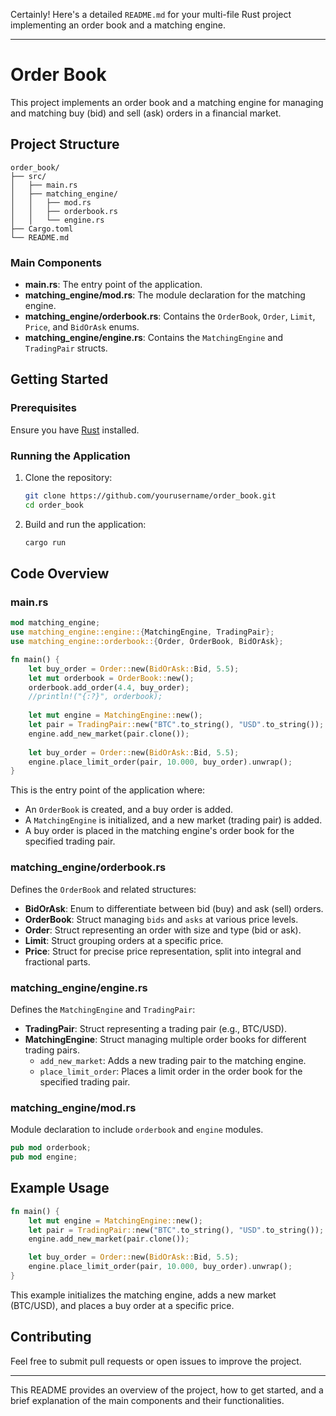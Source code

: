 Certainly! Here's a detailed `README.md` for your multi-file Rust project implementing an order book and a matching engine.

---

# Order Book

This project implements an order book and a matching engine for managing and matching buy (bid) and sell (ask) orders in a financial market.

## Project Structure

```
order_book/
├── src/
│   ├── main.rs
│   ├── matching_engine/
│   │   ├── mod.rs
│   │   ├── orderbook.rs
│   │   └── engine.rs
├── Cargo.toml
└── README.md
```

### Main Components

- **main.rs**: The entry point of the application.
- **matching_engine/mod.rs**: The module declaration for the matching engine.
- **matching_engine/orderbook.rs**: Contains the `OrderBook`, `Order`, `Limit`, `Price`, and `BidOrAsk` enums.
- **matching_engine/engine.rs**: Contains the `MatchingEngine` and `TradingPair` structs.

## Getting Started

### Prerequisites

Ensure you have [Rust](https://www.rust-lang.org/tools/install) installed.

### Running the Application

1. Clone the repository:
    ```bash
    git clone https://github.com/yourusername/order_book.git
    cd order_book
    ```

2. Build and run the application:
    ```bash
    cargo run
    ```

## Code Overview

### main.rs

```rust
mod matching_engine;
use matching_engine::engine::{MatchingEngine, TradingPair};
use matching_engine::orderbook::{Order, OrderBook, BidOrAsk};

fn main() {
    let buy_order = Order::new(BidOrAsk::Bid, 5.5);
    let mut orderbook = OrderBook::new();  
    orderbook.add_order(4.4, buy_order);
    //println!("{:?}", orderbook);
    
    let mut engine = MatchingEngine::new();
    let pair = TradingPair::new("BTC".to_string(), "USD".to_string());
    engine.add_new_market(pair.clone());
    
    let buy_order = Order::new(BidOrAsk::Bid, 5.5);
    engine.place_limit_order(pair, 10.000, buy_order).unwrap();
}
```

This is the entry point of the application where:
- An `OrderBook` is created, and a buy order is added.
- A `MatchingEngine` is initialized, and a new market (trading pair) is added.
- A buy order is placed in the matching engine's order book for the specified trading pair.

### matching_engine/orderbook.rs

Defines the `OrderBook` and related structures:

- **BidOrAsk**: Enum to differentiate between bid (buy) and ask (sell) orders.
- **OrderBook**: Struct managing `bids` and `asks` at various price levels.
- **Order**: Struct representing an order with size and type (bid or ask).
- **Limit**: Struct grouping orders at a specific price.
- **Price**: Struct for precise price representation, split into integral and fractional parts.

### matching_engine/engine.rs

Defines the `MatchingEngine` and `TradingPair`:

- **TradingPair**: Struct representing a trading pair (e.g., BTC/USD).
- **MatchingEngine**: Struct managing multiple order books for different trading pairs.
    - `add_new_market`: Adds a new trading pair to the matching engine.
    - `place_limit_order`: Places a limit order in the order book for the specified trading pair.

### matching_engine/mod.rs

Module declaration to include `orderbook` and `engine` modules.

```rust
pub mod orderbook;
pub mod engine;
```

## Example Usage

```rust
fn main() {
    let mut engine = MatchingEngine::new();
    let pair = TradingPair::new("BTC".to_string(), "USD".to_string());
    engine.add_new_market(pair.clone());

    let buy_order = Order::new(BidOrAsk::Bid, 5.5);
    engine.place_limit_order(pair, 10.000, buy_order).unwrap();
}
```

This example initializes the matching engine, adds a new market (BTC/USD), and places a buy order at a specific price.

## Contributing

Feel free to submit pull requests or open issues to improve the project.

---

This README provides an overview of the project, how to get started, and a brief explanation of the main components and their functionalities.